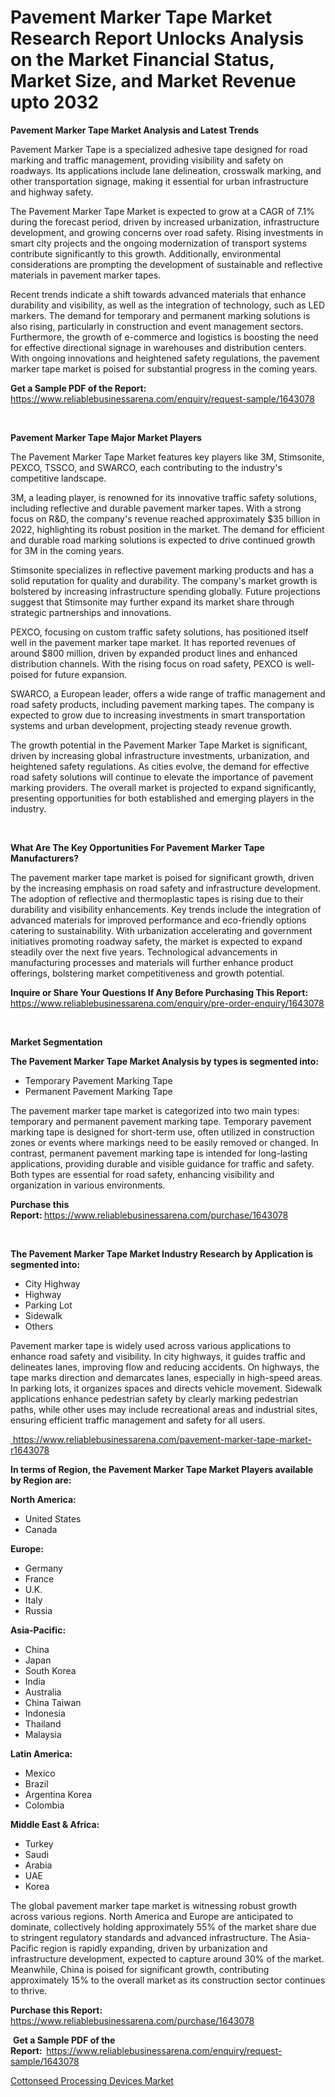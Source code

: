 <p><h1>Pavement Marker Tape Market Research Report Unlocks Analysis on the Market Financial Status, Market Size, and Market Revenue upto 2032</h1></p><p><strong>Pavement Marker Tape Market Analysis and Latest Trends</strong></p>
<p><p>Pavement Marker Tape is a specialized adhesive tape designed for road marking and traffic management, providing visibility and safety on roadways. Its applications include lane delineation, crosswalk marking, and other transportation signage, making it essential for urban infrastructure and highway safety.</p><p>The Pavement Marker Tape Market is expected to grow at a CAGR of 7.1% during the forecast period, driven by increased urbanization, infrastructure development, and growing concerns over road safety. Rising investments in smart city projects and the ongoing modernization of transport systems contribute significantly to this growth. Additionally, environmental considerations are prompting the development of sustainable and reflective materials in pavement marker tapes.</p><p>Recent trends indicate a shift towards advanced materials that enhance durability and visibility, as well as the integration of technology, such as LED markers. The demand for temporary and permanent marking solutions is also rising, particularly in construction and event management sectors. Furthermore, the growth of e-commerce and logistics is boosting the need for effective directional signage in warehouses and distribution centers. With ongoing innovations and heightened safety regulations, the pavement marker tape market is poised for substantial progress in the coming years.</p></p>
<p><strong>Get a Sample PDF of the Report:&nbsp;</strong> <a href="https://www.reliablebusinessarena.com/enquiry/request-sample/1643078?utm_campaign=1871&utm_medium=2&utm_source=Github&utm_content=ia&utm_term=12012025&utm_id=pavement-marker-tape">https://www.reliablebusinessarena.com/enquiry/request-sample/1643078</a></p>
<p>&nbsp;</p>
<p><strong>Pavement Marker Tape Major Market Players</strong></p>
<p><p>The Pavement Marker Tape Market features key players like 3M, Stimsonite, PEXCO, TSSCO, and SWARCO, each contributing to the industry's competitive landscape. </p><p>3M, a leading player, is renowned for its innovative traffic safety solutions, including reflective and durable pavement marker tapes. With a strong focus on R&D, the company's revenue reached approximately $35 billion in 2022, highlighting its robust position in the market. The demand for efficient and durable road marking solutions is expected to drive continued growth for 3M in the coming years.</p><p>Stimsonite specializes in reflective pavement marking products and has a solid reputation for quality and durability. The company's market growth is bolstered by increasing infrastructure spending globally. Future projections suggest that Stimsonite may further expand its market share through strategic partnerships and innovations.</p><p>PEXCO, focusing on custom traffic safety solutions, has positioned itself well in the pavement marker tape market. It has reported revenues of around $800 million, driven by expanded product lines and enhanced distribution channels. With the rising focus on road safety, PEXCO is well-poised for future expansion.</p><p>SWARCO, a European leader, offers a wide range of traffic management and road safety products, including pavement marking tapes. The company is expected to grow due to increasing investments in smart transportation systems and urban development, projecting steady revenue growth.</p><p>The growth potential in the Pavement Marker Tape Market is significant, driven by increasing global infrastructure investments, urbanization, and heightened safety regulations. As cities evolve, the demand for effective road safety solutions will continue to elevate the importance of pavement marking providers. The overall market is projected to expand significantly, presenting opportunities for both established and emerging players in the industry.</p></p>
<p>&nbsp;</p>
<p><strong>What Are The Key Opportunities For Pavement Marker Tape Manufacturers?</strong></p>
<p><p>The pavement marker tape market is poised for significant growth, driven by the increasing emphasis on road safety and infrastructure development. The adoption of reflective and thermoplastic tapes is rising due to their durability and visibility enhancements. Key trends include the integration of advanced materials for improved performance and eco-friendly options catering to sustainability. With urbanization accelerating and government initiatives promoting roadway safety, the market is expected to expand steadily over the next five years. Technological advancements in manufacturing processes and materials will further enhance product offerings, bolstering market competitiveness and growth potential.</p></p>
<p><strong>Inquire or Share Your Questions If Any Before Purchasing This Report:</strong> <a href="https://www.reliablebusinessarena.com/enquiry/pre-order-enquiry/1643078?utm_campaign=1871&utm_medium=2&utm_source=Github&utm_content=ia&utm_term=12012025&utm_id=pavement-marker-tape">https://www.reliablebusinessarena.com/enquiry/pre-order-enquiry/1643078</a></p>
<p>&nbsp;</p>
<p><strong>Market Segmentation</strong></p>
<p><strong>The Pavement Marker Tape Market Analysis by types is segmented into:</strong></p>
<p><ul><li>Temporary Pavement Marking Tape</li><li>Permanent Pavement Marking Tape</li></ul></p>
<p><p>The pavement marker tape market is categorized into two main types: temporary and permanent pavement marking tape. Temporary pavement marking tape is designed for short-term use, often utilized in construction zones or events where markings need to be easily removed or changed. In contrast, permanent pavement marking tape is intended for long-lasting applications, providing durable and visible guidance for traffic and safety. Both types are essential for road safety, enhancing visibility and organization in various environments.</p></p>
<p><strong>Purchase this Report:&nbsp;</strong><a href="https://www.reliablebusinessarena.com/purchase/1643078?utm_campaign=1871&utm_medium=2&utm_source=Github&utm_content=ia&utm_term=12012025&utm_id=pavement-marker-tape">https://www.reliablebusinessarena.com/purchase/1643078</a></p>
<p>&nbsp;</p>
<p><strong>The Pavement Marker Tape Market Industry Research by Application is segmented into:</strong></p>
<p><ul><li>City Highway</li><li>Highway</li><li>Parking Lot</li><li>Sidewalk</li><li>Others</li></ul></p>
<p><p>Pavement marker tape is widely used across various applications to enhance road safety and visibility. In city highways, it guides traffic and delineates lanes, improving flow and reducing accidents. On highways, the tape marks direction and demarcates lanes, especially in high-speed areas. In parking lots, it organizes spaces and directs vehicle movement. Sidewalk applications enhance pedestrian safety by clearly marking pedestrian paths, while other uses may include recreational areas and industrial sites, ensuring efficient traffic management and safety for all users.</p></p>
<p><a href="https://www.reliablebusinessarena.com/pavement-marker-tape-market-r1643078?utm_campaign=1871&utm_medium=2&utm_source=Github&utm_content=ia&utm_term=12012025&utm_id=pavement-marker-tape">&nbsp;https://www.reliablebusinessarena.com/pavement-marker-tape-market-r1643078</a></p>
<p><strong>In terms of Region, the Pavement Marker Tape Market Players available by Region are:</strong></p>
<p>
    <p> <strong> North America: </strong>
        <ul>
            <li>United States</li>
            <li>Canada</li>
        </ul>
        </p> 
    <p> <strong> Europe: </strong>
        <ul>
            <li>Germany</li>
            <li>France</li>
            <li>U.K.</li>
            <li>Italy</li>
            <li>Russia</li>
        </ul>
        </p> 
    <p> <strong> Asia-Pacific: </strong>
        <ul>
            <li>China</li>
            <li>Japan</li>
            <li>South Korea</li>
            <li>India</li>
            <li>Australia</li>
            <li>China Taiwan</li>
            <li>Indonesia</li>
            <li>Thailand</li>
            <li>Malaysia</li>
        </ul>
        </p> 
    <p> <strong> Latin America: </strong>
        <ul>
            <li>Mexico</li>
            <li>Brazil</li>
            <li>Argentina Korea</li>
            <li>Colombia</li>
        </ul>
        </p> 
    <p> <strong> Middle East & Africa: </strong>
        <ul>
            <li>Turkey</li>
            <li>Saudi</li>
            <li>Arabia</li>
            <li>UAE</li>
            <li>Korea</li>
        </ul>
    </p>
    </p>
<p><p>The global pavement marker tape market is witnessing robust growth across various regions. North America and Europe are anticipated to dominate, collectively holding approximately 55% of the market share due to stringent regulatory standards and advanced infrastructure. The Asia-Pacific region is rapidly expanding, driven by urbanization and infrastructure development, expected to capture around 30% of the market. Meanwhile, China is poised for significant growth, contributing approximately 15% to the overall market as its construction sector continues to thrive.</p></p>
<p><strong>Purchase this Report: </strong><a href="https://www.reliablebusinessarena.com/purchase/1643078?utm_campaign=1871&utm_medium=2&utm_source=Github&utm_content=ia&utm_term=12012025&utm_id=pavement-marker-tape">https://www.reliablebusinessarena.com/purchase/1643078</a></p>
<p>&nbsp;<strong>Get a Sample PDF of the Report:&nbsp;&nbsp;</strong><a href="https://www.reliablebusinessarena.com/enquiry/request-sample/1643078?utm_campaign=1871&utm_medium=2&utm_source=Github&utm_content=ia&utm_term=12012025&utm_id=pavement-marker-tape">https://www.reliablebusinessarena.com/enquiry/request-sample/1643078</a></p>
<p><strong></strong></p>
<p><p><a href="https://github.com/marloy8/Market-Research-Report-List-6/blob/main/cottonseed-processing-devices-market.md?utm_campaign=1871&utm_medium=2&utm_source=Github&utm_content=ia&utm_term=12012025&utm_id=pavement-marker-tape">Cottonseed Processing Devices Market</a></p></p>